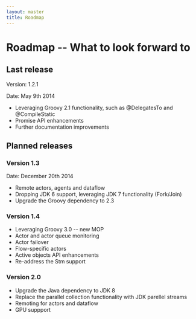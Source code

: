 ```yaml
---
layout: master
title: Roadmap
---
```


# Roadmap -- What to look forward to

## Last release

Version: 1.2.1

Date: May 9th 2014

  * Leveraging Groovy 2.1 functionality, such as @DelegatesTo and @CompileStatic
  * Promise API enhancements
  * Further documentation improvements


## Planned releases

### Version 1.3

Date: December 20th 2014

  * Remote actors, agents and dataflow
  * Dropping JDK 6 support, leveraging JDK 7 functionality (Fork/Join)
  * Upgrade the Groovy dependency to 2.3

### Version 1.4

  * Leveraging Groovy 3.0 -- new MOP
  * Actor and actor queue monitoring
  * Actor failover
  * Flow-specific actors
  * Active objects API enhancements
  * Re-address the Stm support

### Version 2.0

  * Upgrade the Java dependency to JDK 8
  * Replace the parallel collection functionality with JDK parellel streams
  * Remoting for actors and dataflow
  * GPU suppport
